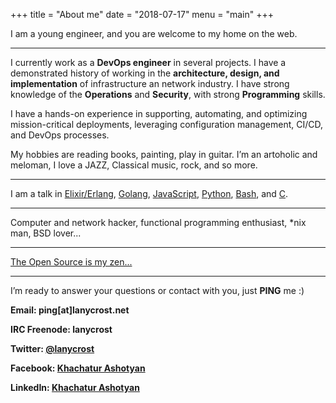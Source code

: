 +++
title = "About me"
date = "2018-07-17"
menu = "main"
+++

I am a young engineer, and you are welcome to my home on the web.

---

I currently work as a **DevOps engineer** in several projects. I have a demonstrated history of working in the **architecture, design, and implementation** of infrastructure an network industry. I have strong knowledge of the **Operations** and **Security**, with strong **Programming** skills.

I have a hands-on experience in supporting, automating, and optimizing mission-critical deployments, leveraging configuration management, CI/CD, and DevOps processes.

My hobbies are reading books, painting, play in guitar. I’m an artoholic and meloman, I love a JAZZ, Classical music, rock, and so more.

---

I am a talk in [Elixir/Erlang](https://elixir-lang.org/), [Golang](https://golang.org/), [JavaScript](https://developer.mozilla.org/bm/docs/Web/JavaScript), [Python](https://www.python.org/), [Bash](https://www.gnu.org/software/bash/), and [C](https://en.wikipedia.org/wiki/C_%28programming_language%29).

---

Computer and network hacker, functional programming enthusiast, *nix man, BSD lover...

---

[The Open Source is my zen...](http://www.catb.org/esr/writings/cathedral-bazaar/)

---

I’m ready to answer your questions or contact with you, just **PING** me :)

**Email: ping[at]lanycrost.net**

**IRC Freenode: lanycrost**

**Twitter: [@lanycrost](https://twitter.com/lanycrost)**

**Facebook: [Khachatur Ashotyan](https://facebook.com/lanycrost)**

**LinkedIn: [Khachatur Ashotyan](https://linkedin.com/in/lanycrost)**
